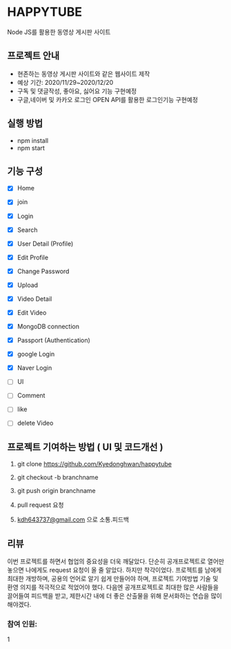 # HAPPYTUBE

Node JS를 활용한 동영상 게시판 사이트


## 프로젝트 안내

- 현존하는 동영상 게시판 사이트와 같은 웹사이트 제작
- 예상 기간: 2020/11/29~2020/12/20
- 구독 및 댓글작성, 좋아요, 싫어요 기능 구현예정
- 구글,네이버 및 카카오 로그인 OPEN API를 활용한 로그인기능 구현예정


## 실행 방법

- npm install
- npm start

## 기능 구성 

- [x] Home
- [x] join
- [x] Login
- [x] Search
- [x] User Detail (Profile)
- [x] Edit Profile
- [x] Change Password
- [x] Upload
- [x] Video Detail
- [x] Edit Video
- [x] MongoDB connection
- [x] Passport (Authentication)
- [x] google Login
- [x] Naver Login
  
- [ ] UI
- [ ] Comment
- [ ] like

- [ ] delete Video

## 프로젝트 기여하는 방법 ( UI 및 코드개선 )

1. git clone https://github.com/Kyedonghwan/happytube

2. git checkout -b branchname

3. git push origin branchname

4. pull request 요청 

5. kdh643737@gmail.com 으로 소통.피드백

## 리뷰

이번 프로젝트를 하면서 협업의 중요성을 더욱 깨달았다. 단순히 공개프로젝트로 열어만 놓으면 나에게도 request 요청이 올 줄 알았다. 하지만 착각이었다. 프로젝트를 남에게 최대한 개방하며, 공용의 언어로 알기 쉽게 만들어야 하며, 프로젝트 기여방법 기술 및 환영 의지를 적극적으로 적었어야 했다. 다음엔 공개프로젝트로 최대한 많은 사람들을 끌어들여 피드백을 받고, 제한시간 내에 더 좋은 산출물을 위해 문서화하는 연습을 많이 해야겠다.

### 참여 인원:

1
